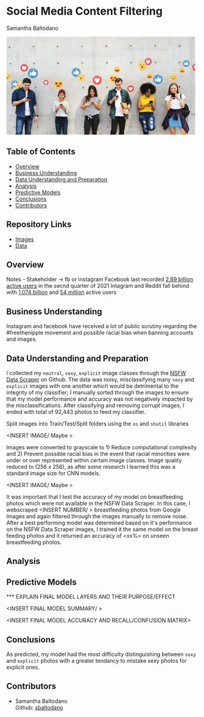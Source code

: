 # Social Media Content Filtering
Samantha Baltodano

![alt text](file-20210604-23-e0is4c.jpeg)


## Table of Contents
* [Overview](#overview)
* [Business Understanding](#business-understanding)
* [Data Understanding and Preparation](#data-understanding-and-preparation)
* [Analysis](#analysis)
* [Predictive Models](#predictive-models)
* [Conclusions](#conclusions)
* [Contributors](#contributors)


## Repository Links
* [Images](/Visuals)
* [Data](https://github.com/alex000kim/nsfw_data_scraper)

## Overview

Notes - 
Stakeholder -> fb or instagram 
Facebook last recorded [2.89 billion active users](https://www.statista.com/statistics/264810/number-of-monthly-active-facebook-users-worldwide/) in the secnd quarter of 2021
Intagram and Reddit fall behind with [1.074 billion](https://www.omnicoreagency.com/instagram-statistics/) and [54 million](https://www.oberlo.com/blog/reddit-statistics) active users

## Business Understanding
Instagram and facebook have received a lot of public scrutiny regarding the #freethenipple movement and possible racial bias when banning accounts and images.

## Data Understanding and Preparation
I collected my `neutral`, `sexy`, `explicit` image classes through the [NSFW Data Scraper](https://github.com/alex000kim/nsfw_data_scraper) on Github. The data was noisy, misclassifying many `sexy` and `explicit` images with one another which would be detrimental to the integrity of my classifier; I manually sorted through the images to ensure that my model performance and accuracy was not negatively impacted by the misclassifications. After classifying and removing corrupt images, I ended with total of 92,443 photos to feed my classifier. 

Split images into Train/Test/Split folders using the `os` and `shutil` libraries

<INSERT IMAGE/ Maybe >

Images were converted to grayscale to 1) Reduce computational complexity and 2) Prevent possible racial bias in the event that racial minorities were under or over represented within certain image classes. Image quality reduced to (256 x 256), as after some research I learned this was a standard image size for CNN models.
    
<INSERT IMAGE/ Maybe >

It was important that I test the accuracy of my model on breastfeeding photos which were not available in the NSFW Data Scraper. In this case, I webscraped <INSERT NUMBER/ > breastfeeding photos from Google Images and again filtered through the images manually to remove noise. After a best performing model was determined based on it's performance on the NSFW Data Scraper images, I trained it the same model on the breast feeding photos and it returned an accuracy of <xx%> on unseen breastfeeding photos.

## Analysis



## Predictive Models
*** EXPLAIN FINAL MODEL LAYERS AND THEIR PURPOSE/EFFECT
    
<INSERT FINAL MODEL SUMMARY/ >
    
<INSERT FINAL MODEL ACCURACY AND RECALL/CONFUSION MATRIX>
    
    
## Conclusions
As predicted, my model had the most difficulty distinguishing between `sexy` and `explicit` photos with a greater tendancy to mistake sexy photos for explicit ones. 

## Contributors
- Samantha Baltodano <br>
    Github: [sbaltodano](https://github.com/sbaltodano)<br>
